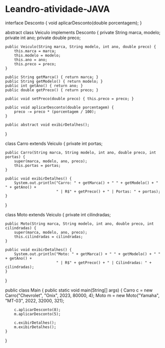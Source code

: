 # Leandro-atividade-JAVA

interface Desconto {
    void aplicarDesconto(double porcentagem);
}

abstract class Veiculo implements Desconto {
    private String marca, modelo;
    private int ano;
    private double preco;

    public Veiculo(String marca, String modelo, int ano, double preco) {
        this.marca = marca;
        this.modelo = modelo;
        this.ano = ano;
        this.preco = preco;
    }

    public String getMarca() { return marca; }
    public String getModelo() { return modelo; }
    public int getAno() { return ano; }
    public double getPreco() { return preco; }

    public void setPreco(double preco) { this.preco = preco; }

    public void aplicarDesconto(double porcentagem) {
        preco -= preco * (porcentagem / 100);
    }

    public abstract void exibirDetalhes();
}

class Carro extends Veiculo {
    private int portas;

    public Carro(String marca, String modelo, int ano, double preco, int portas) {
        super(marca, modelo, ano, preco);
        this.portas = portas;
    }

    public void exibirDetalhes() {
        System.out.println("Carro: " + getMarca() + " " + getModelo() + " " + getAno() +
                           " | R$" + getPreco() + " | Portas: " + portas);
    }
}

class Moto extends Veiculo {
    private int cilindradas;

    public Moto(String marca, String modelo, int ano, double preco, int cilindradas) {
        super(marca, modelo, ano, preco);
        this.cilindradas = cilindradas;
    }

    public void exibirDetalhes() {
        System.out.println("Moto: " + getMarca() + " " + getModelo() + " " + getAno() +
                           " | R$" + getPreco() + " | Cilindradas: " + cilindradas);
    }
}

public class Main {
    public static void main(String[] args) {
        Carro c = new Carro("Chevrolet", "Onix", 2023, 80000, 4);
        Moto m = new Moto("Yamaha", "MT-03", 2022, 32000, 321);

        c.aplicarDesconto(8);
        m.aplicarDesconto(5);

        c.exibirDetalhes();
        m.exibirDetalhes();
    }
}
